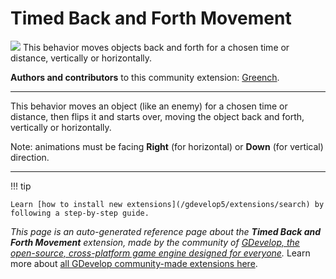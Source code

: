 # Timed Back and Forth Movement

<img src="https://resources.gdevelop-app.com/assets/Icons/repeat.svg" class="extension-icon"></img>
This behavior moves objects back and forth for a chosen time or distance, vertically or horizontally.

**Authors and contributors** to this community extension: [Greench](https://gd.games/Greench).

---

This behavior moves an object (like an enemy) for a chosen time or distance, then flips it and starts over, moving the object back and forth, vertically or horizontally.

Note: animations must be facing **Right** (for horizontal) or **Down** (for vertical) direction.

---

!!! tip

    Learn [how to install new extensions](/gdevelop5/extensions/search) by following a step-by-step guide.

*This page is an auto-generated reference page about the **Timed Back and Forth Movement** extension, made by the community of [GDevelop, the open-source, cross-platform game engine designed for everyone](https://gdevelop.io/).* Learn more about [all GDevelop community-made extensions here](/gdevelop5/extensions).